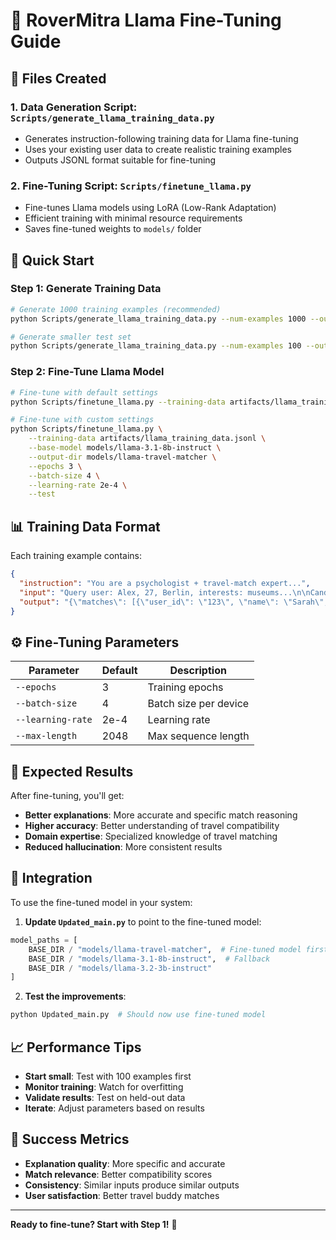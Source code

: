 # 🚀 RoverMitra Llama Fine-Tuning Guide

## 📁 Files Created

### 1. **Data Generation Script**: `Scripts/generate_llama_training_data.py`
- Generates instruction-following training data for Llama fine-tuning
- Uses your existing user data to create realistic training examples
- Outputs JSONL format suitable for fine-tuning

### 2. **Fine-Tuning Script**: `Scripts/finetune_llama.py`
- Fine-tunes Llama models using LoRA (Low-Rank Adaptation)
- Efficient training with minimal resource requirements
- Saves fine-tuned weights to `models/` folder

## 🎯 **Quick Start**

### **Step 1: Generate Training Data**
```bash
# Generate 1000 training examples (recommended)
python Scripts/generate_llama_training_data.py --num-examples 1000 --output artifacts/llama_training_data.jsonl --validate

# Generate smaller test set
python Scripts/generate_llama_training_data.py --num-examples 100 --output artifacts/test_data.jsonl
```

### **Step 2: Fine-Tune Llama Model**
```bash
# Fine-tune with default settings
python Scripts/finetune_llama.py --training-data artifacts/llama_training_data.jsonl

# Fine-tune with custom settings
python Scripts/finetune_llama.py \
    --training-data artifacts/llama_training_data.jsonl \
    --base-model models/llama-3.1-8b-instruct \
    --output-dir models/llama-travel-matcher \
    --epochs 3 \
    --batch-size 4 \
    --learning-rate 2e-4 \
    --test
```

## 📊 **Training Data Format**

Each training example contains:
```json
{
  "instruction": "You are a psychologist + travel-match expert...",
  "input": "Query user: Alex, 27, Berlin, interests: museums...\n\nCandidates:\n[1] user_id=123 | Summary...",
  "output": "{\"matches\": [{\"user_id\": \"123\", \"name\": \"Sarah\", \"explanation\": \"For you, this match fits because...\", \"compatibility_score\": 0.85}]}"
}
```

## ⚙️ **Fine-Tuning Parameters**

| Parameter | Default | Description |
|-----------|---------|-------------|
| `--epochs` | 3 | Training epochs |
| `--batch-size` | 4 | Batch size per device |
| `--learning-rate` | 2e-4 | Learning rate |
| `--max-length` | 2048 | Max sequence length |

## 🎯 **Expected Results**

After fine-tuning, you'll get:
- **Better explanations**: More accurate and specific match reasoning
- **Higher accuracy**: Better understanding of travel compatibility
- **Domain expertise**: Specialized knowledge of travel matching
- **Reduced hallucination**: More consistent results

## 🔧 **Integration**

To use the fine-tuned model in your system:

1. **Update `Updated_main.py`** to point to the fine-tuned model:
```python
model_paths = [
    BASE_DIR / "models/llama-travel-matcher",  # Fine-tuned model first
    BASE_DIR / "models/llama-3.1-8b-instruct",  # Fallback
    BASE_DIR / "models/llama-3.2-3b-instruct"
]
```

2. **Test the improvements**:
```bash
python Updated_main.py  # Should now use fine-tuned model
```

## 📈 **Performance Tips**

- **Start small**: Test with 100 examples first
- **Monitor training**: Watch for overfitting
- **Validate results**: Test on held-out data
- **Iterate**: Adjust parameters based on results

## 🎉 **Success Metrics**

- **Explanation quality**: More specific and accurate
- **Match relevance**: Better compatibility scores
- **Consistency**: Similar inputs produce similar outputs
- **User satisfaction**: Better travel buddy matches

---

**Ready to fine-tune? Start with Step 1!** 🚀

